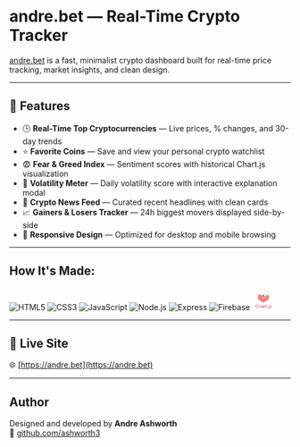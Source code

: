 # andre.bet — Real-Time Crypto Tracker

[andre.bet](https://andre.bet) is a fast, minimalist crypto dashboard built for real-time price tracking, market insights, and clean design.

---

## 🌟 Features

- 🕒 **Real-Time Top Cryptocurrencies** — Live prices, % changes, and 30-day trends
- ⭐ **Favorite Coins** — Save and view your personal crypto watchlist
- 😨 **Fear & Greed Index** — Sentiment scores with historical Chart.js visualization
- 🌊 **Volatility Meter** — Daily volatility score with interactive explanation modal
- 📰 **Crypto News Feed** — Curated recent headlines with clean cards
- 📈 **Gainers & Losers Tracker** — 24h biggest movers displayed side-by-side
- 📱 **Responsive Design** — Optimized for desktop and mobile browsing

---

## How It's Made:

<div class="tech-stack">
  <a href="https://developer.mozilla.org/en-US/docs/Web/HTML" target="_blank" style="text-decoration:none;">
    <img src="https://cdn.jsdelivr.net/gh/devicons/devicon/icons/html5/html5-original.svg" alt="HTML5" width="40" title="HTML5" />
  </a>
  <a href="https://developer.mozilla.org/en-US/docs/Web/CSS" target="_blank" style="text-decoration:none;">
    <img src="https://cdn.jsdelivr.net/gh/devicons/devicon/icons/css3/css3-original.svg" alt="CSS3" width="40" title="CSS3" />
  </a>
  <a href="https://developer.mozilla.org/en-US/docs/Web/JavaScript" target="_blank" style="text-decoration:none;">
    <img src="https://cdn.jsdelivr.net/gh/devicons/devicon/icons/javascript/javascript-original.svg" alt="JavaScript" width="40" title="JavaScript" />
  </a>
  <a href="https://nodejs.org/" target="_blank" style="text-decoration:none;">
    <img src="https://cdn.jsdelivr.net/gh/devicons/devicon/icons/nodejs/nodejs-original.svg" alt="Node.js" width="40" title="Node.js" />
  </a>
  <a href="https://expressjs.com/" target="_blank" style="text-decoration:none;">
    <img src="https://cdn.jsdelivr.net/gh/devicons/devicon/icons/express/express-original.svg" alt="Express" width="40" title="Express" />
  </a>
  <a href="https://firebase.google.com/" target="_blank" style="text-decoration:none;">
    <img src="https://cdn.jsdelivr.net/gh/devicons/devicon/icons/firebase/firebase-plain.svg" alt="Firebase" width="40" title="Firebase" />
  </a>
  <a href="https://www.chartjs.org/" target="_blank" style="text-decoration:none;">
    <img src="public/images/chartjs.svg" alt="Chart.js" width="40" title="Chart.js" />
  </a>
</div>


---

## 🔗 Live Site

🌐 [https://andre.bet](https://andre.bet)

---

## Author

Designed and developed by **Andre Ashworth**  
🔗 [github.com/ashworth3](https://github.com/ashworth3)
